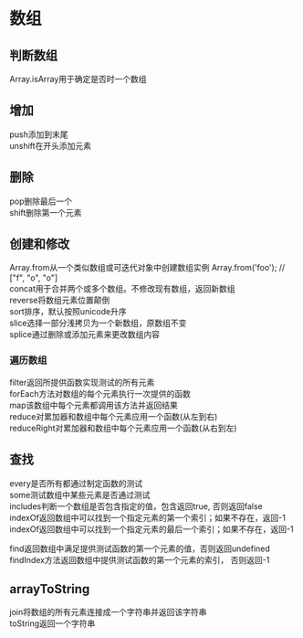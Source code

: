 # 数组

## 判断数组
Array.isArray用于确定是否时一个数组   

## 增加  
push添加到末尾  
unshift在开头添加元素


## 删除
pop删除最后一个  
shift删除第一个元素

## 创建和修改
Array.from从一个类似数组或可迭代对象中创建数组实例  Array.from('foo');  // ["f", "o", "o"]    
concat用于合并两个或多个数组。不修改现有数组，返回新数组  
reverse将数组元素位置颠倒  
sort排序，默认按照unicode升序  
slice选择一部分浅拷贝为一个新数组，原数组不变  
splice通过删除或添加元素来更改数组内容    

### 遍历数组
filter返回所提供函数实现测试的所有元素    
forEach方法对数组的每个元素执行一次提供的函数    
map该数组中每个元素都调用该方法并返回结果  
reduce对累加器和数组中每个元素应用一个函数(从左到右)  
reduceRight对累加器和数组中每个元素应用一个函数(从右到左)  


## 查找
every是否所有都通过制定函数的测试   
some测试数组中某些元素是否通过测试    
includes判断一个数组是否包含指定的值，包含返回true, 否则返回false   
indexOf返回数组中可以找到一个指定元素的第一个索引；如果不存在，返回-1    
indexOf返回数组中可以找到一个指定元素的最后一个索引；如果不存在，返回-1   

find返回数组中满足提供测试函数的第一个元素的值，否则返回undefined    
findIndex方法返回数组中提供测试函数的第一个元素的索引， 否则返回-1     

## arrayToString
join将数组的所有元素连接成一个字符串并返回该字符串    
toString返回一个字符串  


